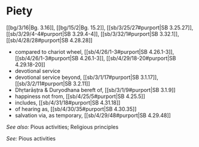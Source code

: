 # Piety

[[bg/3/16|Bg. 3.16]], [[bg/15/2|Bg. 15.2]], [[sb/3/25/27#purport|SB 3.25.27]], [[sb/3/29/4-4#purport|SB 3.29.4-4]], [[sb/3/32/1#purport|SB 3.32.1]], [[sb/4/28/28#purport|SB 4.28.28]]

* compared to chariot wheel, [[sb/4/26/1-3#purport|SB 4.26.1-3]], [[sb/4/26/1-3#purport|SB 4.26.1-3]], [[sb/4/29/18-20#purport|SB 4.29.18-20]]
* devotional service
* devotional service beyond, [[sb/3/1/17#purport|SB 3.1.17]], [[sb/3/2/11#purport|SB 3.2.11]]
* Dhṛtarāṣṭra & Duryodhana bereft of, [[sb/3/1/9#purport|SB 3.1.9]]
* happiness not from, [[sb/4/25/5#purport|SB 4.25.5]]
* includes, [[sb/4/31/18#purport|SB 4.31.18]]
* of hearing as, [[sb/4/30/35#purport|SB 4.30.35]]
* salvation via, as temporary, [[sb/4/29/48#purport|SB 4.29.48]]

*See also:* Pious activities; Religious principles

*See:* Pious activities
